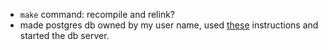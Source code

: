 - `make` command: recompile and relink?
- made postgres db owned by my user name, used
  [these](https://www.postgresql.org/docs/current/install-short.html)
  instructions and started the db server.
